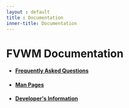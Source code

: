 ```yaml
---
layout : default
title : Documentation
inner-title: Documentation
---
```


FVWM Documentation
==================

  + #### [Frequently Asked Questions](faq)
  + #### [Man Pages](manpages)
  + #### [Developer's Information](developers)
